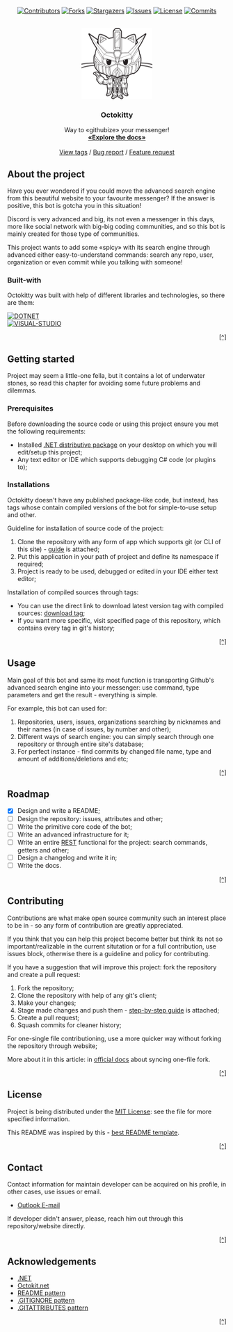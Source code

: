 <!-- This README was inspired and created with help of:
* https://github.com/othneildrew/Best-README-Template/
* 
* But, this README has some design differences and other
* ideas of ressembling them, so, for true contribution to
* coding community, visit the origin author.  
 -->

<a name="readme-top"></a>

<!-- PROJECT'S SHIELDS -->
<!-- Words from best README author:
* I'm using markdown reference-style hyperlinks for better readability.
* Reference hyperlinks are enclosed in brackets instead of parentheses,
* see the bottom of this document for the declaration of the reference variables
* for entire shields, links and other:
* 
* https://www.markdownguide.org/basic-syntax/#reference-style-links/
 -->

<div align="center">

[![Contributors][Contributors-SHIELD]][Contributors-URL]
[![Forks][Forks-SHIELD]][Forks-URL]
[![Stargazers][Stargazers-SHIELD]][Stargazers-URL]
[![Issues][Issues-SHIELD]][Issues-URL]
[![License][License-SHIELD]][License-URL]
[![Commits][Commits-SHIELD]][Commits-URL]

</div>

<!-- PROJECT'S LOGO -->
<!--
* Treat this block of README as header or the first thing that user
* reads about your project, so it needs to be unlike others, bright
* and elegant.
* Also in this header you need to show any required links to project's
* documentation, issues hyperlink and other currencies.
 -->
<br />
<div align="center">
    <a href="https://github.com/OctokittyPROJECT/">
        <img src="docs/image/icon.png" width="164" height="164">
    <a/>
    <!-- Code breakline -->
    <h3 align="center">Octokitty</h3>
    <!-- Code breakline -->
    <p align="center">
        Way to «githubize» your messenger!
        <br />
        <a href="https://github.com/OctokittyPROJECT/Octokitty-DISCORD/wiki/"><strong>«Explore the docs»</strong></a>
        <br />
        <br />
        <a href="https://github.com/othneildrew/Best-README-Template/tags/">View tags</a>
        /
        <a href="https://github.com/othneildrew/Best-README-Template/issues">Bug report</a>
        /
        <a href="https://github.com/othneildrew/Best-README-Template/issues">Feature request</a>
    </p>
</div>

<!-- ABOUT THE PROJECT. -->
<!--
* So here, you need to introduce your project, like in case if you
* want to describe it to someone in hurry-fast situtation. 
 -->

About the project
-----------------

Have you ever wondered if you could move the advanced search engine from this beautiful website to your favourite messenger? If the answer is positive, this bot is gotcha you in this situation!

Discord is very advanced and big, its not even a messenger in this days, more like social network with big-big coding communities, and so this bot is mainly created for those type of communities.

This project wants to add some «spicy» with its search engine through advanced either easy-to-understand commands: search any repo, user, organization or even commit while you talking with someone!

### Built-with

Octokitty was built with help of different libraries and technologies, so there are them:

<!-- There is a website, which contains icons for shields: 
* https://simpleicons.org/ 
* 
* Every icon is in SVG format, but on website there are only-white, when shields got 
* them colorized, if you want to decolozire your icon, use param of logo's color (read shield's docs).
 -->
 
[![DOTNET][DOTNET-SHIELD]][DOTNET-URL] \
[![VISUAL-STUDIO][VISUAL-STUDIO-SHIELD]][VISUAL-STUDIO-URL]

<p align="right"><a href="#readme-top" title="Back to the top of README">[^]</a></p>

<!-- GETTING STARTED -->
<!-- 
* Describe here how to start and debug your project locally, we are talking here how to
* setup your project for a dev environment stuff: any prerequisites for project, instructions,
* add-on guidelines.
 -->

Getting started
---------------

Project may seem a little-one fella, but it contains a lot of underwater stones, so read this chapter for avoiding some future problems and dilemmas.

### Prerequisites

Before downloading the source code or using this project ensure you met the following requirements:

- Installed [.NET distributive package](https://dotnet.microsoft.com/en-us/download/) on your desktop on which you will edit/setup this project;
- Any text editor or IDE which supports debugging C# code (or plugins to);

### Installations

Octokitty doesn't have any published package-like code, but instead, has tags whose contain compiled versions of the bot for simple-to-use setup and other.

Guideline for installation of source code of the project:

1. Clone the repository with any form of app which supports git (or CLI of this site) - [guide](https://www.howtogeek.com/451360/how-to-clone-a-github-repository/) is attached;
2. Put this application in your path of project and define its namespace if required;
3. Project is ready to be used, debugged or edited in your IDE either text editor;

Installation of compiled sources through tags:

- You can use the direct link to download latest version tag with compiled sources: [download tag](https://api.github.com/repos/OctokittyPROJECT/Octokitty-DISCORD/zipball/latest/);
- If you want more specific, visit specified page of this repository, which contains every tag in git's history;

<p align="right"><a href="#readme-top" title="Back to the top of README">[^]</a></p>

<!-- PROJECT'S USAGE -->
<!-- Comments from the author:
* Write here, an example, where your bot can be used: can add screenshots, codes, demos or links to other
* resources: just scream, how and when reader can use this project.
 -->

Usage
-----

Main goal of this bot and same its most function is transporting Github's advanced search engine into your messenger: use command, type parameters and get the result - everything is simple.

For example, this bot can used for:

1. Repositories, users, issues, organizations searching by nicknames and their names (in case of issues, by number and other);
2. Different ways of search engine: you can simply search through one repository or through entire site's database;
3. For perfect instance - find commits by changed file name, type and amount of additions/deletions and etc;

<p align="right"><a href="#readme-top" title="Back to the top of README">[^]</a></p>

<!-- PROJECT'S ROADMAP -->
<!-- 
* Write a long-time roadmap for this project: my direct
* recommendations to not often edit roadmap excluding progress of tasks.
 -->

Roadmap
-------

- [x] Design and write a README;
- [ ] Design the repository: issues, attributes and other;
- [ ] Write the primitive core code of the bot;
- [ ] Write an advanced infrastructure for it;
- [ ] Write an entire [REST](https://octokitnet.readthedocs.io/en/latest/) functional for the project: search commands, getters and other;
- [ ] Design a changelog and write it in;
- [ ] Write the docs.

<p align="right"><a href="#readme-top" title="Back to the top of README">[^]</a></p>

<!-- PROJECT'S CONTRIBUTING -->
<!-- Contributors, contributing guidelines and other:
* Here you can type random contributors or simply write a contributing
* guideline/reference a contributing policy here.
*
* Github is an open source community, so I highly recommend you to setup
* this block of your project.
 -->

Contributing
------------

Contributions are what make open source community such an interest place to be in - so any form of contribution are greatly appreciated.

If you think that you can help this project become better but think its not so important/realizable in the current situtation or for a full contribution, use issues block, otherwise there is a guideline and policy for contributing.

If you have a suggestion that will improve this project: fork the repository and create a pull request:

1. Fork the repository;
2. Clone the repository with help of any git's client;
3. Make your changes;
4. Stage made changes and push them - [step-by-step guide](https://dev.to/mrfrontend/git-101--step-2-add-stage-commit--push-3p3p) is attached;
5. Create a pull request;
6. Squash commits for cleaner history;

For one-single file contributioning, use a more quicker way without forking the repository through website;

More about it in this article: in [official docs](https://docs.github.com/en/pull-requests/collaborating-with-pull-requests/working-with-forks/syncing-a-fork/) about syncing one-file fork.

<p align="right"><a href="#readme-top" title="Back to the top of README">[^]</a></p>

<!-- LICENSE -->

License
-------

Project is being distributed under the [MIT License](https://choosealicense.com/licenses/mit/): see the file for more specified information.

This README was inspired by this - [best README template](https://github.com/othneildrew/Best-README-Template/).

<p align="right"><a href="#readme-top" title="Back to the top of README">[^]</a></p>

<!-- CONTACT -->

Contact
-------

Contact information for maintain developer can be acquired on his profile, in other cases, use issues or email.

<!-- Using "MAILTO" for better view of README -->

- <a href="mailto: io.falcion@outlook.com">Outlook E-mail</a>

If developer didn't answer, please, reach him out through this repository/website directly.

<p align="right"><a href="#readme-top" title="Back to the top of README">[^]</a></p>

<!-- ACKNOWLEDGEMENTS -->

Acknowledgements
----------------

- [.NET](https://dotnet.microsoft.com/en-us/)
- [Octokit.net](https://octokitnet.readthedocs.io/en/latest/)
- [README pattern](https://github.com/othneildrew/Best-README-Template/)
- [.GITIGNORE pattern](https://github.com/github/gitignore/)
- [.GITATTRIBUTES pattern](https://github.com/alexkaratarakis/gitattributes/)

<p align="right"><a href="#readme-top" title="Back to the top of README">[^]</a></p>

<!-- MARKDOWN HYPERLINKS AND IMAGES -->
<!-- 
 -->

[Contributors-SHIELD]: https://img.shields.io/github/contributors/OctokittyPROJECT/Octokitty-DISCORD?style=for-the-badge
[Contributors-URL]: https://github.com/OctokittyPROJECT/Octokitty-DISCORD/graphs/contributors/
[Forks-SHIELD]: https://img.shields.io/github/forks/OctokittyPROJECT/Octokitty-DISCORD?style=for-the-badge
[Forks-URL]: https://github.com/OctokittyPROJECT/Octokitty-DISCORD/network/members/
[Stargazers-SHIELD]: https://img.shields.io/github/stars/OctokittyPROJECT/Octokitty-DISCORD?style=for-the-badge
[Stargazers-URL]: https://github.com/OctokittyPROJECT/Octokitty-DISCORD/stargazers/
[Issues-SHIELD]: https://img.shields.io/github/issues/OctokittyPROJECT/Octokitty-DISCORD?style=for-the-badge
[Issues-URL]: https://github.com/OctokittyPROJECT/Octokitty-DISCORD/issues/
[License-SHIELD]: https://img.shields.io/badge/license-mit-green?style=for-the-badge
[License-URL]: https://github.com/OctokittyPROJECT/Octokitty-DISCORD/blob/default/LICENSE.md/
[Commits-SHIELD]: https://img.shields.io/github/last-commit/OctokittyPROJECT/Octokitty-DISCORD?style=for-the-badge
[Commits-URL]: https://github.com/OctokittyPROJECT/Octokitty-DISCORD/commits/
[DOTNET-SHIELD]: https://img.shields.io/badge/-dotnet-512BD4?style=for-the-badge&logo=dotnet&logoColor=white/
[DOTNET-URL]: https://dotnet.microsoft.com/en-us/
[VISUAL-STUDIO-SHIELD]: https://img.shields.io/badge/-visual%20studio-5C2D91?style=for-the-badge&logo=visualstudio&logoColor=white/
[VISUAL-STUDIO-URL]: https://visualstudio.microsoft.com/